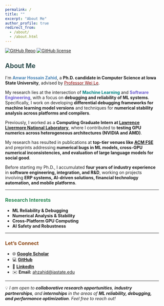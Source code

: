 ```yaml
---
permalink: /
title: ""
excerpt: "About Me"
author_profile: true
redirect_from:
  - /about/
  - /about.html
---
```


[![GitHub Repo](https://img.shields.io/github/stars/anwarxahid/anwarxahid.github.io?style=social)](https://github.com/anwarxahid/anwarxahid.github.io)
[![GitHub license](https://img.shields.io/github/license/anwarxahid/anwarxahid.github.io)](https://github.com/anwarxahid/anwarxahid.github.io/blob/master/LICENSE)

## <span style="color:#2F4F4F;">About Me</span>

I'm **<span style="color:#4682B4;">Anwar Hossain Zahid</span>**, a **Ph.D. candidate in Computer Science at Iowa State University**, advised by [<span style="color:#8B0000;">Professor Wei Le</span>](https://weile.work/).

My research lies at the intersection of **<span style="color:#008080;">Machine Learning</span>** and **<span style="color:#6A5ACD;">Software Engineering</span>**, with a focus on **debugging and reliability of ML systems**. Specifically, I work on developing **differential debugging frameworks for machine learning model versions** and techniques for **numerical stability analysis across platforms and compilers**.

Previously, I worked as a **Computing Graduate Intern at [Lawrence Livermore National Laboratory](https://computing.llnl.gov/casc/parallel-systems-group)**, where I contributed to **testing GPU numerics across heterogeneous architectures (NVIDIA and AMD)**.

My research has resulted in publications at **top-tier venues like [ACM FSE](https://dl.acm.org/journal/pacmse)** and preprints addressing **numerical bugs in ML models, cross-GPU numerical inconsistencies, and evaluation of large language models for social good**.

Before starting my Ph.D., I accumulated **four years of industry experience** in **software engineering, integration, and R&D**, working on projects involving **ERP systems, AI-driven solutions, financial technology automation, and mobile platforms**.

---

### <span style="color:#2E8B57;">Research Interests</span>
- **ML Reliability & Debugging**
- **Numerical Analysis & Stability**
- **Cross-Platform GPU Computing**
- **AI Safety and Robustness**

---

### <span style="color:#8B4513;">Let’s Connect</span>
- 🌐 [**Google Scholar**](https://scholar.google.com/citations?user=_ze57HEAAAAJ&hl=en)
- 💻 [**GitHub**](https://github.com/AnwarXahid)
- 🔗 [**LinkedIn**](https://www.linkedin.com/in/anwar-hossain-zahid-a46195108/)
- ✉️ **Email:** <span style="color:#B22222;">ahzahid@iastate.edu</span>

---

💡 *I am open to **collaborative research opportunities**, **industry partnerships**, and **internships** in the areas of **ML reliability, debugging, and performance optimization**. Feel free to reach out!*
